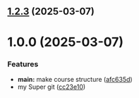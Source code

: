 ## [1.2.3](https://github.com/sdsamoylova/study_2024-2025_os-intro/compare/1.0.0...1.2.3) (2025-03-07)



# 1.0.0 (2025-03-07)


### Features

* **main:** make course structure ([afc635d](https://github.com/sdsamoylova/study_2024-2025_os-intro/commit/afc635d1f9474251b08ece18bc5b82118ac69a17))
* my Super git ([cc23e10](https://github.com/sdsamoylova/study_2024-2025_os-intro/commit/cc23e102e31e5e0c7233ee5f068e297a742fe298))



